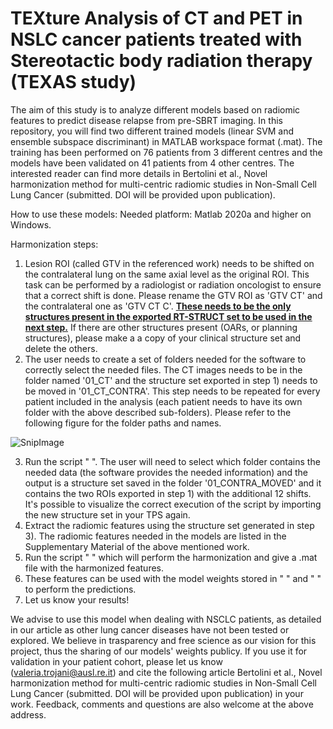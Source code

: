 # TEXture Analysis of CT and PET in NSLC cancer patients treated with Stereotactic body radiation therapy (TEXAS study)
The aim of this study is to analyze different models based on radiomic features to predict disease relapse from pre-SBRT imaging.
In this repository, you will find two different trained models (linear SVM and ensemble subspace discriminant) in MATLAB workspace format (.mat). The training has been performed on 76 patients from 3 different centres and the models have been validated on 41 patients from 4 other centres. The interested reader can find more details in Bertolini et al., Novel harmonization method for multi-centric radiomic studies in Non-Small Cell Lung Cancer (submitted. DOI will be provided upon publication).

How to use these models:
Needed platform: Matlab 2020a and higher on Windows.

Harmonization steps:
1) Lesion ROI (called GTV in the referenced work) needs to be shifted on the contralateral lung on the same axial level as the original ROI. This task can be performed by a radiologist or radiation oncologist to ensure that a correct shift is done. Please rename the GTV ROI as 'GTV CT' and the contralateral one as 'GTV CT C'. <u><b>These needs to be the only structures present in the exported RT-STRUCT set to be used in the next step.</b></u> If there are other structures present (OARs, or planning structures), please make a a copy of your clinical structure set and delete the others.
2) The user needs to create a set of folders needed for the software to correctly select the needed files. The CT images needs to be in the folder named '01_CT' and the structure set exported in step 1) needs to be moved in '01_CT_CONTRA'. This step needs to be repeated for every patient included in the analysis (each patient needs to have its own folder with the above described sub-folders). Please refer to the following figure for the folder paths and names. 

![SnipImage](https://user-images.githubusercontent.com/101640135/162413815-237905ea-899b-4493-a843-4a9e2c3c5a53.JPG)

3) Run the script " ". The user will need to select which folder contains the needed data (the software provides the needed information) and the output is a structure set saved in the folder '01_CONTRA_MOVED' and it contains the two ROIs exported in step 1) with the additional 12 shifts. It's possible to visualize the correct execution of the script by importing the new structure set in your TPS again.
4) Extract the radiomic features using the structure set generated in step 3). The radiomic features needed in the models are listed in the Supplementary Material of the above mentioned work.
5) Run the script " " which will perform the harmonization and give a .mat file with the harmonized features.
6) These features can be used with the model weights stored in " " and " " to perform the predictions.
7) Let us know your results!

We advise to use this model when dealing with NSCLC patients, as detailed in our article as other lung cancer diseases have not been tested or explored. We believe in trasparency and free science as our vision for this project, thus the sharing of our models' weights publicy. If you use it for validation in your patient cohort, please let us know (valeria.trojani@ausl.re.it) and cite the following article Bertolini et al., Novel harmonization method for multi-centric radiomic studies in Non-Small Cell Lung Cancer (submitted. DOI will be provided upon publication) in your work. Feedback, comments and questions are also welcome at the above address.
